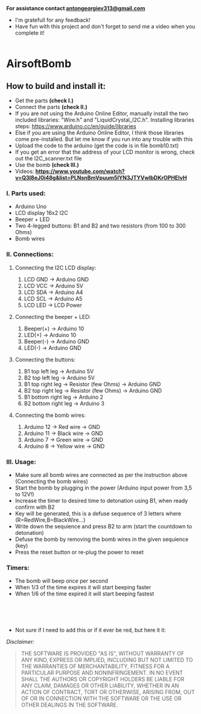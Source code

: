 <br><br>
<b>For assistance contact antongeorgiev313@gmail.com</b>
- I'm gratefull for any feedback!
- Have fun with this project and don't forget to send me a video when you complete it!
<br><br>

# AirsoftBomb


## How to build and install it:
- Get the parts <b>(check I.)</b>
- Connect the parts <b>(check II.)</b>
- If you are not using the Arduino Online Editor, manually install the two included libraries: "Wire.h" and "LiquidCrystal_I2C.h". Installing libraries steps: https://www.arduino.cc/en/guide/libraries
- Else if you are using the Arduino Online Editor, I think those libraries come pre-installed. But let me know if you run into any trouble with this
- Upload the code to the arduino (get the code is in file bomb10.txt)
- If you get an error that the address of your LCD monitor is wrong, check out the I2C_scanner.txt file
- Use the bomb <b>(check III.)</b>
- Videos: <b>https://www.youtube.com/watch?v=Q3l8eJ0i48g&list=PLNsnBmVpuum5lYN3JTYVwlbDKrOPHElvH</b>



### I. Parts used:
- Arduino Uno
- LCD display 16x2 I2C
- Beeper + LED
- Two 4-legged buttons: B1 and B2 and two resistors (from 100 to 300 Ohms)
- Bomb wires



### II. Connections:

1. Connecting the I2C LCD display:
   1. LCD GND -> Arduino GND
   1. LCD VCC -> Arduino 5V
   1. LCD SDA -> Arduino A4
   1. LCD SCL -> Arduino A5
   1. LCD LED -> LCD Power

1. Connecting the beeper + LED:
   1. Beeper(+) -> Arduino 10
   1. LED(+) -> Arduino 10
   1. Beeper(-) -> Arduino GND
   1. LED(-) -> Arduino GND

1. Connecting the buttons:
   1. B1 top left leg -> Arduino 5V
   1. B2 top left leg -> Arduino 5V
   1. B1 top right leg -> Resistor (few Ohms) -> Arduino GND
   1. B2 top right leg -> Resistor (few Ohms) -> Arduino GND
   1. B1 bottom right leg -> Arduino 2
   1. B2 bottom right leg -> Arduino 3

1. Connecting the bomb wires:
   1. Arduino 12 -> Red wire -> GND
   1. Arduino 11 -> Black wire -> GND
   1. Arduino 7  -> Green wire -> GND
   1. Arduino 8  -> Yellow wire -> GND




### III. Usage:
- Make sure all bomb wires are connected as per the instruction above (Connecting the bomb wires)
- Start the bomb by plugging in the power (Arduino input power from 3,5 to 12V!)
- Increase the timer to desired time to detonation using B1, when ready confirm with B2
- Key will be generated, this is a defuse sequence of 3 letters where (R=RedWire,B=BlackWire...)
- Write down the sequience and press B2 to arm (start the countdown to detonation)
- Defuse the bomb by removing the bomb wires in the given sequience (key)
- Press the reset button or re-plug the power to reset



### Timers:
- The bomb will beep once per second
- When 1/3 of the time expires it will start beeping faster
- When 1/6 of the time expired it will start beeping fastest


<br><br><br>
- Not sure if I need to add this or if it ever be red, but here it it:
<p><em>Disclaimer:</em></p>
<blockquote>
<p>THE SOFTWARE IS PROVIDED "AS IS", WITHOUT WARRANTY OF ANY KIND, EXPRESS OR
IMPLIED, INCLUDING BUT NOT LIMITED TO THE WARRANTIES OF MERCHANTABILITY, FITNESS
FOR A PARTICULAR PURPOSE AND NONINFRINGEMENT. IN NO EVENT SHALL THE AUTHORS OR
COPYRIGHT HOLDERS BE LIABLE FOR ANY CLAIM, DAMAGES OR OTHER LIABILITY, WHETHER
IN AN ACTION OF CONTRACT, TORT OR OTHERWISE, ARISING FROM, OUT OF OR IN
CONNECTION WITH THE SOFTWARE OR THE USE OR OTHER DEALINGS IN THE SOFTWARE.</p>
</blockquote>
